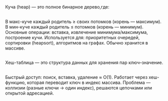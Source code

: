 ##
Куча (heap) — это полное бинарное дерево,где:
##
В макс-куче каждый родитель ≥ своих потомков (корень — максимум).
В мин-куче каждый родитель ≤ потомков (корень — минимум).
Основные операции: вставка, извлечение минимума/максимума, построение кучи.
Используется для: приоритетных очередей, сортировки (heapsort), алгоритмов на графах.
Обычно хранится в массиве.


##
Хеш-таблица — это структура данных для хранения пар ключ–значение.
##
Быстрый доступ: поиск, вставка, удаление ≈ O(1).
Работает через хеш-функцию, которая переводит ключ в индекс массива.
Проблема — коллизии (разные ключи → один индекс), решаются цепочками или открытой адресацией.

